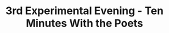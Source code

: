 ---
title: 3rd Experimental Evening - Ten Minutes With the Poets
year: 1928
opening_date: 1928-02-07
closing_date: 
layout: productions
featured_image: 
image_caption:
image_credit:
playbill:
category:
Theatre: Theatre Jacksonville
crew:
  Performer: Paul Stuart Buchanan
external_links:
---